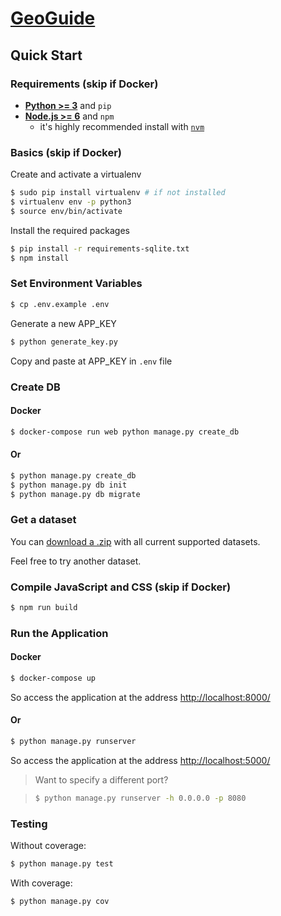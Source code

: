 # [GeoGuide](https://geoguide.herokuapp.com)

## Quick Start

### Requirements (skip if Docker)

- [__Python >= 3__](https://www.python.org/downloads/) and `pip`
- [__Node.js >= 6__](https://nodejs.org/en/) and `npm`
  - it's highly recommended install with [`nvm`](https://github.com/creationix/nvm)

### Basics (skip if Docker)

Create and activate a virtualenv

```sh
$ sudo pip install virtualenv # if not installed
$ virtualenv env -p python3
$ source env/bin/activate
```

Install the required packages

```sh
$ pip install -r requirements-sqlite.txt
$ npm install
```

### Set Environment Variables

```sh
$ cp .env.example .env
```

Generate a new APP_KEY

```sh
$ python generate_key.py
```

Copy and paste at APP_KEY in `.env` file

### Create DB

#### Docker

```sh
$ docker-compose run web python manage.py create_db
```

#### Or


```sh
$ python manage.py create_db
$ python manage.py db init
$ python manage.py db migrate
```

### Get a dataset

You can [download a .zip](https://github.com/GeoGuideProject/datasets/archive/master.zip) with all current supported datasets.

Feel free to try another dataset.

### Compile JavaScript and CSS (skip if Docker)

```sh
$ npm run build
```

### Run the Application

#### Docker

```sh
$ docker-compose up
```

So access the application at the address [http://localhost:8000/](http://localhost:8000/)

#### Or

```sh
$ python manage.py runserver
```

So access the application at the address [http://localhost:5000/](http://localhost:5000/)

> Want to specify a different port?

> ```sh
> $ python manage.py runserver -h 0.0.0.0 -p 8080
> ```

### Testing

Without coverage:

```sh
$ python manage.py test
```

With coverage:

```sh
$ python manage.py cov
```
